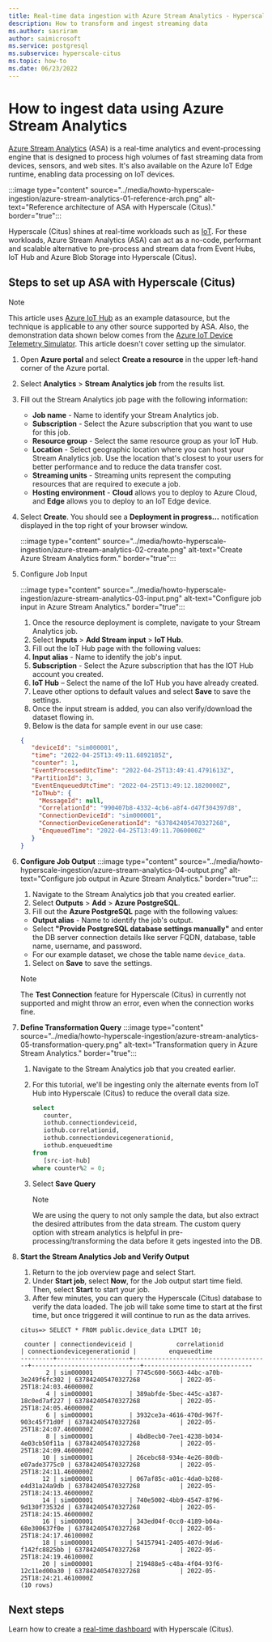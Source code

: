 ```yaml
---
title: Real-time data ingestion with Azure Stream Analytics - Hyperscale (Citus) - Azure DB for PostgreSQL
description: How to transform and ingest streaming data
ms.author: sasriram
author: saimicrosoft
ms.service: postgresql
ms.subservice: hyperscale-citus
ms.topic: how-to
ms.date: 06/23/2022
---
```


# How to ingest data using Azure Stream Analytics

[Azure Stream
Analytics](https://azure.microsoft.com/services/stream-analytics/#features)
(ASA) is a real-time analytics and event-processing engine that is designed to
process high volumes of fast streaming data from devices, sensors, and web
sites. It's also available on the Azure IoT Edge runtime, enabling data
processing on IoT devices.

:::image type="content" source="../media/howto-hyperscale-ingestion/azure-stream-analytics-01-reference-arch.png" alt-text="Reference architecture of ASA with Hyperscale (Citus)." border="true":::

Hyperscale (Citus) shines at real-time workloads such as
[IoT](howto-build-scalable-apps-model-high-throughput.md). For these workloads,
Azure Stream Analytics (ASA) can act as a no-code, performant and scalable
alternative to pre-process and stream data from Event Hubs, IoT Hub and Azure
Blob Storage into Hyperscale (Citus).

## Steps to set up ASA with Hyperscale (Citus)

> [!NOTE]
>
> This article uses [Azure IoT Hub](../../iot-hub/iot-concepts-and-iot-hub.md)
> as an example datasource, but the technique is applicable to any other source
> supported by ASA. Also, the demonstration data shown below comes from the
> [Azure IoT Device Telemetry
> Simulator](https://github.com/Azure-Samples/Iot-Telemetry-Simulator). This
> article doesn't cover setting up the simulator.

1. Open **Azure portal** and select **Create a resource** in the upper left-hand corner of the Azure portal.
2. Select **Analytics** > **Stream Analytics job** from the results list.
3. Fill out the Stream Analytics job page with the following information:
   * **Job name** - Name to identify your Stream Analytics job.
   * **Subscription** - Select the Azure subscription that you want to use for this job.
   * **Resource group** - Select the same resource group as your IoT Hub.
   * **Location** - Select geographic location where you can host your Stream Analytics job. Use the location that's closest to your users for better performance and to reduce the data transfer cost.
   * **Streaming units** - Streaming units represent the computing resources that are required to execute a job.
   * **Hosting environment** - **Cloud** allows you to deploy to Azure Cloud, and **Edge** allows you to deploy to an IoT Edge device.
4. Select **Create**. You should see a **Deployment in progress...** notification displayed in the top right of your browser window.

   :::image type="content" source="../media/howto-hyperscale-ingestion/azure-stream-analytics-02-create.png" alt-text="Create Azure Stream Analytics form." border="true":::

5. Configure Job Input

   :::image type="content" source="../media/howto-hyperscale-ingestion/azure-stream-analytics-03-input.png" alt-text="Configure job input in Azure Stream Analytics." border="true":::

   1. Once the resource deployment is complete, navigate to your Stream Analytics job.
   1. Select **Inputs** > **Add Stream input** > **IoT Hub**.
   1. Fill out the IoT Hub page with the following values:
   1. **Input alias** - Name to identify the job's input.
   1. **Subscription** - Select the Azure subscription that has the IOT Hub account you created.
   1. **IoT Hub** – Select the name of the IoT Hub you have already created.
   1. Leave other options to default values and select **Save** to save the settings.
   1. Once the input stream is added, you can also verify/download the dataset flowing in.
   1. Below is the data for sample event in our use case:

     ```json
     {
        "deviceId": "sim000001",
        "time": "2022-04-25T13:49:11.6892185Z",
        "counter": 1,
        "EventProcessedUtcTime": "2022-04-25T13:49:41.4791613Z",
        "PartitionId": 3,
        "EventEnqueuedUtcTime": "2022-04-25T13:49:12.1820000Z",
        "IoTHub": {
          "MessageId": null,
          "CorrelationId": "990407b8-4332-4cb6-a8f4-d47f304397d8",
          "ConnectionDeviceId": "sim000001",
          "ConnectionDeviceGenerationId": "637842405470327268",
          "EnqueuedTime": "2022-04-25T13:49:11.7060000Z"
        }
     }
     ```

6. **Configure Job Output**
   :::image type="content" source="../media/howto-hyperscale-ingestion/azure-stream-analytics-04-output.png" alt-text="Configure job output in Azure Stream Analytics." border="true":::

   1. Navigate to the Stream Analytics job that you created earlier.
   1. Select **Outputs** > **Add** > **Azure PostgreSQL**.
   1. Fill out the **Azure PostgreSQL** page with the following values:
     * **Output alias** - Name to identify the job's output.
     * Select **"Provide PostgreSQL database settings manually"** and enter the DB server connection details like server FQDN, database, table name, username, and password.
     * For our example dataset, we chose the table name `device_data`.
   1. Select on **Save** to save the settings.

   > [!NOTE]
   > The **Test Connection** feature for Hyperscale (Citus) in currently not
   > supported and might throw an error, even when the connection works fine.

7. **Define Transformation Query**
   :::image type="content" source="../media/howto-hyperscale-ingestion/azure-stream-analytics-05-transformation-query.png" alt-text="Transformation query in Azure Stream Analytics." border="true":::

   1. Navigate to the Stream Analytics job that you created earlier.
   1. For this tutorial, we'll be ingesting only the alternate events from IoT Hub into Hyperscale (Citus) to reduce the overall data size.

      ```sql
      select
         counter,
         iothub.connectiondeviceid,
         iothub.correlationid,
         iothub.connectiondevicegenerationid,
         iothub.enqueuedtime
      from
         [src-iot-hub]
      where counter%2 = 0;
      ```

   1. Select **Save Query**

      > [!NOTE]
      > We are using the query to not only sample the data, but also extract the
      > desired attributes from the data stream. The custom query option with
      > stream analytics is helpful in pre-processing/transforming the data
      > before it gets ingested into the DB.

8. **Start the Stream Analytics Job and Verify Output**

   1. Return to the job overview page and select Start.
   1. Under **Start job**, select **Now**, for the Job output start time field. Then, select **Start** to start your job.
   1. After few minutes, you can query the Hyperscale (Citus) database to verify the data loaded. The job will take some time to start at the first time, but once triggered it will continue to run as the data arrives.

     ```
     citus=> SELECT * FROM public.device_data LIMIT 10;

      counter | connectiondeviceid |            correlationid             | connectiondevicegenerationid |         enqueuedtime
     ---------+--------------------+--------------------------------------+------------------------------+------------------------------
            2 | sim000001          | 7745c600-5663-44bc-a70b-3e249f6fc302 | 637842405470327268           | 2022-05-25T18:24:03.4600000Z
            4 | sim000001          | 389abfde-5bec-445c-a387-18c0ed7af227 | 637842405470327268           | 2022-05-25T18:24:05.4600000Z
            6 | sim000001          | 3932ce3a-4616-470d-967f-903c45f71d0f | 637842405470327268           | 2022-05-25T18:24:07.4600000Z
            8 | sim000001          | 4bd8ecb0-7ee1-4238-b034-4e03cb50f11a | 637842405470327268           | 2022-05-25T18:24:09.4600000Z
           10 | sim000001          | 26cebc68-934e-4e26-80db-e07ade3775c0 | 637842405470327268           | 2022-05-25T18:24:11.4600000Z
           12 | sim000001          | 067af85c-a01c-4da0-b208-e4d31a24a9db | 637842405470327268           | 2022-05-25T18:24:13.4600000Z
           14 | sim000001          | 740e5002-4bb9-4547-8796-9d130f73532d | 637842405470327268           | 2022-05-25T18:24:15.4600000Z
           16 | sim000001          | 343ed04f-0cc0-4189-b04a-68e300637f0e | 637842405470327268           | 2022-05-25T18:24:17.4610000Z
           18 | sim000001          | 54157941-2405-407d-9da6-f142fc8825bb | 637842405470327268           | 2022-05-25T18:24:19.4610000Z
           20 | sim000001          | 219488e5-c48a-4f04-93f6-12c11ed00a30 | 637842405470327268           | 2022-05-25T18:24:21.4610000Z
     (10 rows)
     ```

## Next steps

Learn how to create a [real-time
dashboard](tutorial-design-database-realtime.md) with Hyperscale (Citus).

